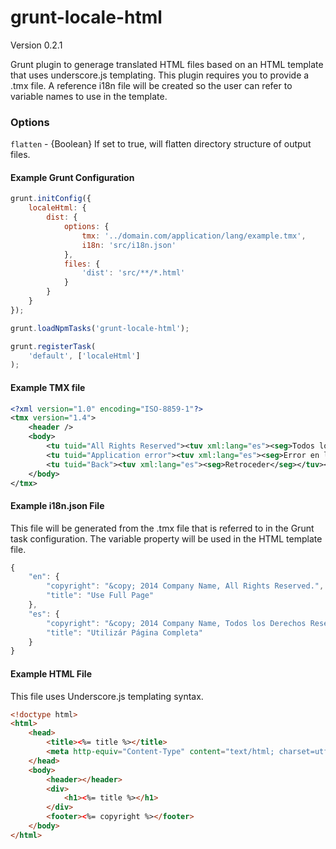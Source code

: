 grunt-locale-html
=================

Version 0.2.1

Grunt plugin to generage translated HTML files based on an HTML template that uses underscore.js templating.  This plugin requires you to provide a .tmx file.  A reference i18n file will be created so the user can refer to variable names to use in the template.

### Options
`flatten` - {Boolean} If set to true, will flatten directory structure of output files.

#### Example Grunt Configuration

```javascript
grunt.initConfig({
    localeHtml: {
        dist: {
            options: {
                tmx: '../domain.com/application/lang/example.tmx',
                i18n: 'src/i18n.json'
            },
            files: {
                'dist': 'src/**/*.html'
            }
        }
    }
});

grunt.loadNpmTasks('grunt-locale-html');

grunt.registerTask(
    'default', ['localeHtml']
);
```

#### Example TMX file

```xml
<?xml version="1.0" encoding="ISO-8859-1"?>
<tmx version="1.4">
    <header />
    <body>
        <tu tuid="All Rights Reserved"><tuv xml:lang="es"><seg>Todos los Derechos Reservados</seg></tuv></tu>
        <tu tuid="Application error"><tuv xml:lang="es"><seg>Error en la aplicación</seg></tuv></tu>
        <tu tuid="Back"><tuv xml:lang="es"><seg>Retroceder</seg></tuv></tu>
    </body>
</tmx>
```

#### Example i18n.json File

This file will be generated from the .tmx file that is referred to in the Grunt task configuration.  The variable property will be used in the HTML template file.

```javascript
{
    "en": {
        "copyright": "&copy; 2014 Company Name, All Rights Reserved.",
        "title": "Use Full Page"
    },
    "es": {
        "copyright": "&copy; 2014 Company Name, Todos los Derechos Reservados.",
        "title": "Utilizár Página Completa"
    }
}

```

#### Example HTML File

This file uses Underscore.js templating syntax.

```html
<!doctype html>
<html>
    <head>
        <title><%= title %></title>
        <meta http-equiv="Content-Type" content="text/html; charset=utf-8">
    </head>
    <body>
        <header></header>
        <div>
            <h1><%= title %></h1>
        </div>
        <footer><%= copyright %></footer>
    </body>
</html>

```

